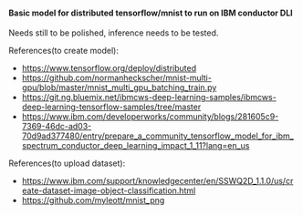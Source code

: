 
#### Basic model for distributed tensorflow/mnist to run on IBM conductor DLI

Needs still to be polished, inference  needs to be tested.

References(to create model):
 - https://www.tensorflow.org/deploy/distributed
 - https://github.com/normanheckscher/mnist-multi-gpu/blob/master/mnist_multi_gpu_batching_train.py
 - https://git.ng.bluemix.net/ibmcws-deep-learning-samples/ibmcws-deep-learning-tensorflow-samples/tree/master
 - https://www.ibm.com/developerworks/community/blogs/281605c9-7369-46dc-ad03-70d9ad377480/entry/prepare_a_community_tensorflow_model_for_ibm_spectrum_conductor_deep_learning_impact_1_11?lang=en_us
 
References(to upload dataset):
 - https://www.ibm.com/support/knowledgecenter/en/SSWQ2D_1.1.0/us/create-dataset-image-object-classification.html
 - https://github.com/myleott/mnist_png
